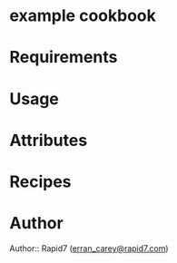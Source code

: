 # example cookbook

# Requirements

# Usage

# Attributes

# Recipes

# Author

Author:: Rapid7 (<erran_carey@rapid7.com>)
